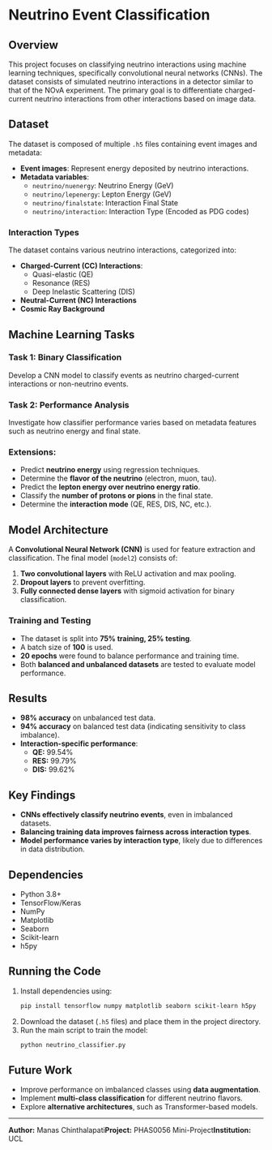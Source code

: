 # Neutrino Event Classification

## Overview

This project focuses on classifying neutrino interactions using machine learning techniques, specifically convolutional neural networks (CNNs). The dataset consists of simulated neutrino interactions in a detector similar to that of the NOvA experiment. The primary goal is to differentiate charged-current neutrino interactions from other interactions based on image data.

## Dataset

The dataset is composed of multiple `.h5` files containing event images and metadata:

- **Event images**: Represent energy deposited by neutrino interactions.
- **Metadata variables**:
  - `neutrino/nuenergy`: Neutrino Energy (GeV)
  - `neutrino/lepenergy`: Lepton Energy (GeV)
  - `neutrino/finalstate`: Interaction Final State
  - `neutrino/interaction`: Interaction Type (Encoded as PDG codes)

### Interaction Types

The dataset contains various neutrino interactions, categorized into:

- **Charged-Current (CC) Interactions**:
  - Quasi-elastic (QE)
  - Resonance (RES)
  - Deep Inelastic Scattering (DIS)
- **Neutral-Current (NC) Interactions**
- **Cosmic Ray Background**

## Machine Learning Tasks

### Task 1: Binary Classification

Develop a CNN model to classify events as neutrino charged-current interactions or non-neutrino events.

### Task 2: Performance Analysis

Investigate how classifier performance varies based on metadata features such as neutrino energy and final state.

### Extensions:

- Predict **neutrino energy** using regression techniques.
- Determine the **flavor of the neutrino** (electron, muon, tau).
- Predict the **lepton energy over neutrino energy ratio**.
- Classify the **number of protons or pions** in the final state.
- Determine the **interaction mode** (QE, RES, DIS, NC, etc.).

## Model Architecture

A **Convolutional Neural Network (CNN)** is used for feature extraction and classification. The final model (`model2`) consists of:

1. **Two convolutional layers** with ReLU activation and max pooling.
2. **Dropout layers** to prevent overfitting.
3. **Fully connected dense layers** with sigmoid activation for binary classification.

### Training and Testing

- The dataset is split into **75% training, 25% testing**.
- A batch size of **100** is used.
- **20 epochs** were found to balance performance and training time.
- Both **balanced and unbalanced datasets** are tested to evaluate model performance.

## Results

- **98% accuracy** on unbalanced test data.
- **94% accuracy** on balanced test data (indicating sensitivity to class imbalance).
- **Interaction-specific performance**:
  - **QE:** 99.54%
  - **RES:** 99.79%
  - **DIS:** 99.62%

## Key Findings

- **CNNs effectively classify neutrino events**, even in imbalanced datasets.
- **Balancing training data improves fairness across interaction types**.
- **Model performance varies by interaction type**, likely due to differences in data distribution.

## Dependencies

- Python 3.8+
- TensorFlow/Keras
- NumPy
- Matplotlib
- Seaborn
- Scikit-learn
- h5py

## Running the Code

1. Install dependencies using:
   ```bash
   pip install tensorflow numpy matplotlib seaborn scikit-learn h5py
   ```
2. Download the dataset (`.h5` files) and place them in the project directory.
3. Run the main script to train the model:
   ```bash
   python neutrino_classifier.py
   ```

## Future Work

- Improve performance on imbalanced classes using **data augmentation**.
- Implement **multi-class classification** for different neutrino flavors.
- Explore **alternative architectures**, such as Transformer-based models.

---

**Author:** Manas Chinthalapati**Project:** PHAS0056 Mini-Project**Institution:** UCL
